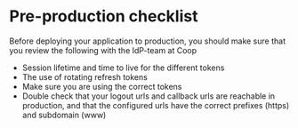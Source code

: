 # Pre-production checklist

Before deploying your application to production, you should make sure that you review the following with the IdP-team at Coop

* Session lifetime and time to live for the different tokens
* The use of rotating refresh tokens 
* Make sure you are using the correct tokens
* Double check that your logout urls and callback urls are reachable in production, and that the configured urls have the correct prefixes (https) and subdomain (www)